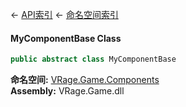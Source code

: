 ← [API索引](Api-Index) ← [命名空间索引](Namespace-Index)

#### MyComponentBase Class

```csharp
public abstract class MyComponentBase
```

**命名空间:** [VRage.Game.Components](VRage.Game.Components)  
**Assembly:** VRage.Game.dll

